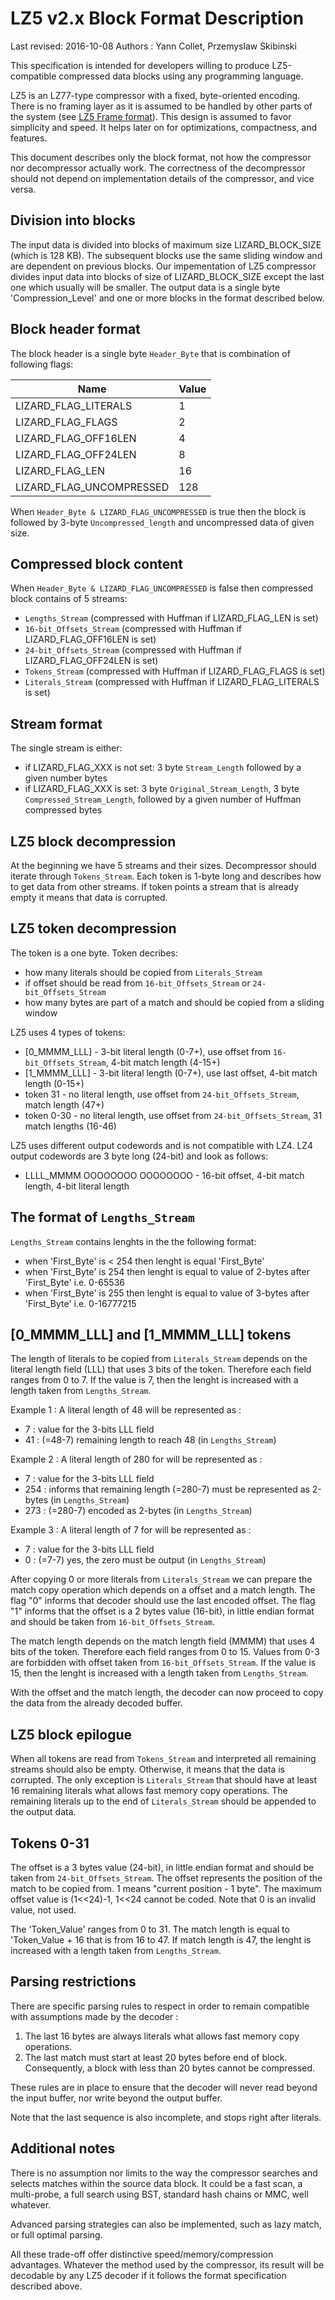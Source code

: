 LZ5 v2.x Block Format Description
============================
Last revised: 2016-10-08
Authors : Yann Collet, Przemyslaw Skibinski


This specification is intended for developers
willing to produce LZ5-compatible compressed data blocks
using any programming language.

LZ5 is an LZ77-type compressor with a fixed, byte-oriented encoding.
There is no framing layer as it is assumed to be handled by other parts of the system (see [LZ5 Frame format]).
This design is assumed to favor simplicity and speed.
It helps later on for optimizations, compactness, and features.

This document describes only the block format,
not how the compressor nor decompressor actually work.
The correctness of the decompressor should not depend
on implementation details of the compressor, and vice versa.

[LZ5 Frame format]: lz5_Frame_format.md


Division into blocks
--------------------

The input data is divided into blocks of maximum size LIZARD_BLOCK_SIZE (which is 128 KB). The subsequent blocks use the same sliding window and are dependent on previous blocks.
Our impementation of LZ5 compressor divides input data into blocks of size of LIZARD_BLOCK_SIZE except the last one which usually will be smaller.
The output data is a single byte 'Compression_Level' and one or more blocks in the format described below.


Block header format
-----------------------

The block header is a single byte `Header_Byte` that is combination of following flags:

| Name                | Value |
| --------------------- | --- |
| LIZARD_FLAG_LITERALS     | 1   |
| LIZARD_FLAG_FLAGS        | 2   |
| LIZARD_FLAG_OFF16LEN     | 4   |
| LIZARD_FLAG_OFF24LEN     | 8   |
| LIZARD_FLAG_LEN          | 16  |
| LIZARD_FLAG_UNCOMPRESSED | 128 |

When `Header_Byte & LIZARD_FLAG_UNCOMPRESSED` is true then the block is followed by 3-byte `Uncompressed_length` and uncompressed data of given size.


Compressed block content
------------------------

When `Header_Byte & LIZARD_FLAG_UNCOMPRESSED` is false then compressed block contains of 5 streams:
- `Lengths_Stream` (compressed with Huffman if LIZARD_FLAG_LEN is set)
- `16-bit_Offsets_Stream` (compressed with Huffman if LIZARD_FLAG_OFF16LEN is set)
- `24-bit_Offsets_Stream` (compressed with Huffman if LIZARD_FLAG_OFF24LEN is set)
- `Tokens_Stream` (compressed with Huffman if LIZARD_FLAG_FLAGS is set)
- `Literals_Stream` (compressed with Huffman if LIZARD_FLAG_LITERALS is set)


Stream format
-------------
The single stream is either:
- if LIZARD_FLAG_XXX is not set: 3 byte `Stream_Length` followed by a given number bytes
- if LIZARD_FLAG_XXX is set: 3 byte `Original_Stream_Length`, 3 byte `Compressed_Stream_Length`, followed by a given number of Huffman compressed bytes


LZ5 block decompression
-----------------------
At the beginning we have 5 streams and their sizes.
Decompressor should iterate through `Tokens_Stream`. Each token is 1-byte long and describes how to get data from other streams. 
If token points a stream that is already empty it means that data is corrupted.


LZ5 token decompression
-----------------------
The token is a one byte. Token decribes:
- how many literals should be copied from `Literals_Stream`
- if offset should be read from `16-bit_Offsets_Stream` or `24-bit_Offsets_Stream`
- how many bytes are part of a match and should be copied from a sliding window

LZ5 uses 4 types of tokens:
- [0_MMMM_LLL] - 3-bit literal length (0-7+), use offset from `16-bit_Offsets_Stream`, 4-bit match length (4-15+)
- [1_MMMM_LLL] - 3-bit literal length (0-7+), use last offset, 4-bit match length (0-15+)
- token 31     - no literal length, use offset from `24-bit_Offsets_Stream`, match length (47+)
- token 0-30   - no literal length, use offset from `24-bit_Offsets_Stream`, 31 match lengths (16-46)

LZ5 uses different output codewords and is not compatible with LZ4. LZ4 output codewords are 3 byte long (24-bit) and look as follows:
- LLLL_MMMM OOOOOOOO OOOOOOOO - 16-bit offset, 4-bit match length, 4-bit literal length 


The format of `Lengths_Stream`
------------------------------
`Lengths_Stream` contains lenghts in the the following format:
- when 'First_Byte' is < 254 then lenght is equal 'First_Byte'
- when 'First_Byte' is 254 then lenght is equal to value of 2-bytes after 'First_Byte' i.e. 0-65536
- when 'First_Byte' is 255 then lenght is equal to value of 3-bytes after 'First_Byte' i.e. 0-16777215


[0_MMMM_LLL] and [1_MMMM_LLL] tokens
---------------------------------------
The length of literals to be copied from `Literals_Stream` depends on the literal length field (LLL) that uses 3 bits of the token.
Therefore each field ranges from 0 to 7.
If the value is 7, then the lenght is increased with a length taken from `Lengths_Stream`.

Example 1 : A literal length of 48 will be represented as :

  - 7  : value for the 3-bits LLL field
  - 41 : (=48-7) remaining length to reach 48 (in `Lengths_Stream`)

Example 2 : A literal length of 280 for will be represented as :

  - 7   : value for the 3-bits LLL field
  - 254 : informs that remaining length (=280-7) must be represented as 2-bytes (in `Lengths_Stream`)
  - 273 : (=280-7) encoded as 2-bytes (in `Lengths_Stream`)

Example 3 : A literal length of 7 for will be represented as :

  - 7  : value for the 3-bits LLL field
  - 0  : (=7-7) yes, the zero must be output (in `Lengths_Stream`)

After copying 0 or more literals from `Literals_Stream` we can prepare the match copy operation which depends on a offset and a match length.
The flag "0" informs that decoder should use the last encoded offset.
The flag "1" informs that the offset is a 2 bytes value (16-bit), in little endian format and should be taken from `16-bit_Offsets_Stream`.

The match length depends on the match length field (MMMM) that uses 4 bits of the token.
Therefore each field ranges from 0 to 15. Values from 0-3 are forbidden with offset taken from `16-bit_Offsets_Stream`.
If the value is 15, then the lenght is increased with a length taken from `Lengths_Stream`.

With the offset and the match length,
the decoder can now proceed to copy the data from the already decoded buffer.


LZ5 block epilogue
------------------
When all tokens are read from `Tokens_Stream` and interpreted all remaining streams should also be empty.
Otherwise, it means that the data is corrupted. The only exception is `Literals_Stream` that should have at least 16 remaining literals what
allows fast memory copy operations. The remaining literals up to the end of `Literals_Stream` should be appended to the output data.


Tokens 0-31
-----------
The offset is a 3 bytes value (24-bit), in little endian format and should be taken from `24-bit_Offsets_Stream`.
The offset represents the position of the match to be copied from.
1 means "current position - 1 byte".
The maximum offset value is (1<<24)-1, 1<<24 cannot be coded.
Note that 0 is an invalid value, not used. 

The 'Token_Value' ranges from 0 to 31.
The match length is equal to 'Token_Value + 16 that is from 16 to 47.
If match length is 47, the lenght is increased with a length taken from `Lengths_Stream`.


Parsing restrictions
-----------------------
There are specific parsing rules to respect in order to remain compatible
with assumptions made by the decoder :

1. The last 16 bytes are always literals what allows fast memory copy operations.
2. The last match must start at least 20 bytes before end of block.   
   Consequently, a block with less than 20 bytes cannot be compressed.

These rules are in place to ensure that the decoder
will never read beyond the input buffer, nor write beyond the output buffer.

Note that the last sequence is also incomplete,
and stops right after literals.


Additional notes
-----------------------
There is no assumption nor limits to the way the compressor
searches and selects matches within the source data block.
It could be a fast scan, a multi-probe, a full search using BST,
standard hash chains or MMC, well whatever.

Advanced parsing strategies can also be implemented, such as lazy match,
or full optimal parsing.

All these trade-off offer distinctive speed/memory/compression advantages.
Whatever the method used by the compressor, its result will be decodable
by any LZ5 decoder if it follows the format specification described above.
